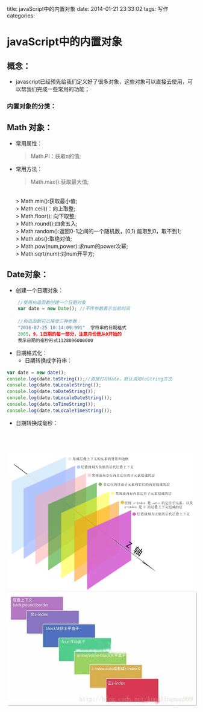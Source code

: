 
title: javaScript中的内置对象
date: 2014-01-21 23:33:02
tags: 写作
categories:

# javaScript中的内置对象
## 概念：
- javascript已经预先给我们定义好了很多对象，这些对象可以直接去使用，可以帮我们完成一些常用的功能；
### 内置对象的分类：
## Math 对象：
- 常用属性：
   > Math.PI：获取π的值;

- 常用方法：
    > Math.max():获取最大值;
    <br>
	> Math.min():获取最小值;
    <br>
	> Math.ceil()：向上取整;
    <br>
	> Math.floor(): 向下取整;
    <br>
	> Math.round():四舍五入;
    <br>
	> Math.random():返回0-1之间的一个随机数，[0,1) 能取到0，取不到1;
    <br>
	> Math.abs():取绝对值;
    <br>
	> Math.pow(num,power):求num的power次幂;
    <br>
	> Math.sqrt(num):对num开平方;


## Date对象：

- 创建一个日期对象：
```js
    //使用构造函数创建一个日期对象
    var date = new Date(); //不传参数表示当前时间

    //构造函数可以接受三种参数：
    "2016-07-25 10:14:09:991"  字符串的日期格式
	2005，9，1日期的每一部分，注意月份是从0开始的
	表示日期的毫秒形式1128096000000

```


- 日期格式化：
    - 日期转换成字符串：
```js
var date = new date();
console.log(date.toString());//直接打印date，默认调用toString方法
console.log(date.toLocaleString());
console.log(date.toDateString());
console.log(date.toLocaleDateString());
console.log(date.toTimeString());
console.log(date.toLocaleTimeString());
```


  - 日期转换成毫秒：
```js




``` 
![Alt text](stacklevel.png)
![Alt text](z-index.jpg)
